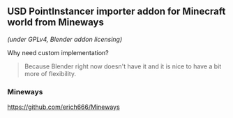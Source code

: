 
## USD PointInstancer importer addon for Minecraft world from Mineways
*(under GPLv4, Blender addon licensing)*

Why need custom implementation?
> Because Blender right now doesn't have it and it is nice to have a bit more of flexibility.

### Mineways 

https://github.com/erich666/Mineways


